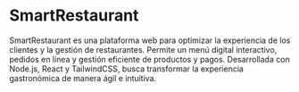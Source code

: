 # SmartRestaurant
SmartRestaurant es una plataforma web para optimizar la experiencia de los clientes y la gestión de restaurantes. Permite un menú digital interactivo, pedidos en línea y gestión eficiente de productos y pagos. Desarrollada con Node.js, React y TailwindCSS, busca transformar la experiencia gastronómica de manera ágil e intuitiva.
